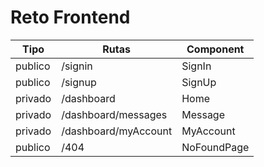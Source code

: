 # Reto Frontend

| Tipo    | Rutas                | Component   |
| ------- | -------------------- | ----------- |
| publico | /signin              | SignIn      |
| publico | /signup              | SignUp      |
| privado | /dashboard           | Home        |
| privado | /dashboard/messages  | Message     |
| privado | /dashboard/myAccount | MyAccount   |
| publico | /404                 | NoFoundPage |
